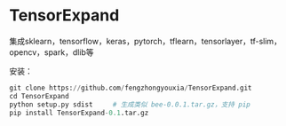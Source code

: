 # TensorExpand
集成sklearn，tensorflow，keras，pytorch，tflearn，tensorlayer，tf-slim，opencv，spark，dlib等

安装：
```python
git clone https://github.com/fengzhongyouxia/TensorExpand.git
cd TensorExpand
python setup.py sdist     # 生成类似 bee-0.0.1.tar.gz，支持 pip 
pip install TensorExpand-0.1.tar.gz
```
